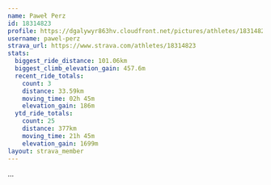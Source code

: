 ```yaml
---
name: Paweł Perz
id: 18314823
profile: https://dgalywyr863hv.cloudfront.net/pictures/athletes/18314823/5244308/1/large.jpg
username: pawel-perz
strava_url: https://www.strava.com/athletes/18314823
stats:
  biggest_ride_distance: 101.06km
  biggest_climb_elevation_gain: 457.6m
  recent_ride_totals:
    count: 3
    distance: 33.59km
    moving_time: 02h 45m
    elevation_gain: 186m
  ytd_ride_totals:
    count: 25
    distance: 377km
    moving_time: 21h 45m
    elevation_gain: 1699m
layout: strava_member
--- 
```

...

